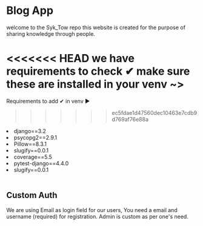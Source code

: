 <h1>Blog App</h1>

welcome to the Syk_Tow repo this website is created for the purpose of sharing knowledge through people.

<<<<<<< HEAD
we have requirements to check ✔ make sure these are installed in your venv ~>
=======
Requirements to add ✔ in venv ▶
>>>>>>> ec5fdae1d47560dec10463e7cdb9d769af76e88a

<li>django==3.2</li>
<li>psycopg2==2.9.1</li>
<li>Pillow==8.3.1</li>
<li>slugify==0.0.1</li>
<li>coverage==5.5</li>
<li>pytest-django==4.4.0</li>
<li>slugify==0.0.1</li>

<br>
<h2>Custom Auth</h2>

We are using Email as login field for our users, You need a email and username (required) for registration. Admin is custom as per one's need.

